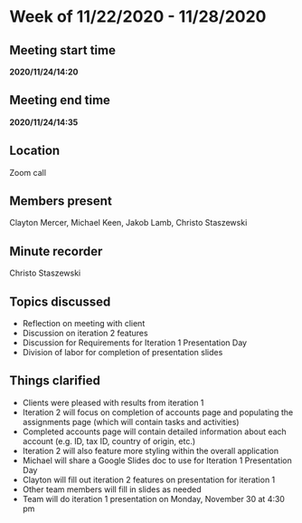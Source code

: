 # Week of 11/22/2020 - 11/28/2020

## Meeting start time
**2020/11/24/14:20**

## Meeting end time
**2020/11/24/14:35**

## Location
Zoom call

## Members present
Clayton Mercer, Michael Keen, Jakob Lamb, Christo Staszewski

## Minute recorder
Christo Staszewski

## Topics discussed
- Reflection on meeting with client
- Discussion on iteration 2 features
- Discussion for Requirements for Iteration 1 Presentation Day
- Division of labor for completion of presentation slides

## Things clarified
- Clients were pleased with results from iteration 1
- Iteration 2 will focus on completion of accounts page and populating the assignments page (which will contain tasks and activities)
- Completed accounts page will contain detailed information about each account (e.g. ID, tax ID, country of origin, etc.)
- Iteration 2 will also feature more styling within the overall application
- Michael will share a Google Slides doc to use for Iteration 1 Presentation Day
- Clayton will fill out iteration 2 features on presentation for iteration 1
- Other team members will fill in slides as needed
- Team will do iteration 1 presentation on Monday, November 30 at 4:30 pm
